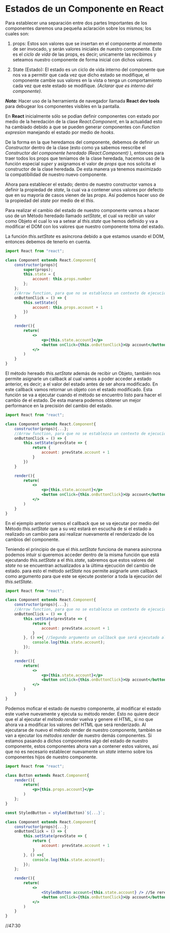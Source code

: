 # Estados de un Componente en React

Para establecer una separación entre dos partes Importantes de los componentes daremos una pequeña aclaración sobre los mismos; los cuales son:

1. props: Estos son valores que se insertan en el componente al momento de ser invocado, y serán valores iniciales de nuestro componente. Este es el _ciclo de vida_ de las props, es decir; unicamente las recibimos y seteamos nuestro componente de forma inicial con dichos valores.

2. State (Estado): El estado es un ciclo de vida interno del componente que nos va a permitir que cada vez que dicho estado se modifique, el componente cambie sus valores en la vista o tenga un comportamiento cada vez que este estado se modifique. _(Aclarar que es interno del componente)_.

**_Nota:_** Hacer uso de la herramienta de navegador llamada **React dev tools** para debugear los componentes visibles en la pantalla.

En **React** inicialmente sólo se podían definir componentes con estado por medio de la heredación de la clase _React.Component_, en la actualidad esto ha cambiado debido a que se pueden generar componentes con _Function expresion_ manejando el estado por medio de _hooks_.

De la forma en la que heredamos del componente, debemos de definir un _Constructor_ dentro de la clase (esto como ya sabemos reescribe el _Constructor del componente heredado (React.Component)_ ), entonces para traer todos los props que teníamos de la clase heredada, hacemos uso de la función especial _super_ y asignamos el valor de _props_ que nos solicita el constructor de la clase heredada. De esta manera ya tenemos maximizado la compatibilidad de nuestro nuevo componente.

Ahora para establecer el estado; dentro de nuestro constructor vamos a definir la propiedad de _state_, la cual va a contener unos valores por defecto que en su mayoría de casos vienen de las _props_. Así podemos hacer uso de la propiedad del _state_ por medio de el _this_.

Para realizar el cambio del estado de nuestro componente vamos a hacer uso de un Método heredado llamado _setState_, el cual va recibir un valor como Objeto el cual lo va a setear al _this.state_ que hemos definido y va a modificar el DOM con los valores que nuestro componente toma del estado.

La función _this.setState_ es asíncrona debido a que estamos usando el DOM, entonces debemos de tenerlo en cuenta.

```jsx
import React from "react";

class Component extends React.Component{
    constructor(props){
        super(props);
        this.state = {
            account: this.props.number
        };
    };
    //Arrow function, para que no se establezca un contexto de ejecución y permanezca nuestro this.
    onButtonClick = () => {
        this.setState({
            account: this.props.account + 1
        })
    }

    render(){
        return(
            <>
                <p>{this.state.account}</p>
                <button onClick={this.onButtonClick}>Up account</button>
            </>
        )
    }
}
```

El método hereado _this.setState_ además de recibir un Objeto, también nos permite asignarle un callback al cual vamos a poder acceder a estado anterior, es decir; a el valor del estado antes de ser ahora modificado. En este callback vamos retornar un objeto con el estado modificado. Esta función se va a ejecutar cuando el método se encuentro listo para hacer el cambio de el estado. De esta manera podemos obtener un mejor performance en la precisión del cambio del estado.


```jsx
import React from "react";

class Component extends React.Component{
    constructor(props){...};
    //Arrow function, para que no se establezca un contexto de ejecución y permanezca nuestro this.
    onButtonClick = () => {
        this.setState(prevState => {
            return {
                account: prevState.account + 1
            }
        })
    }

    render(){
        return(
            <>
                <p>{this.state.account}</p>
                <button onClick={this.onButtonClick}>Up account</button>
            </>
        )
    }
}
```

En el ejemplo anterior vemos el callback que se va ejecutar por medio del Método _this.setState_ que a su vez estará en escucha de si el estado a realizado un cambio para así realizar nuevamente el renderizado de los cambios del componente.

Teniendo el principio de que el _this.setState_ funciona de manera asincrona podemos intuir si queremos acceder dentro de la misma función que está ejecutando _this.setState_ a el _this.state_, sabremos que estos valores del _state_ no se encuentran actualizados a la última ejecución del cambio de estado. para esto el método _setState_ nos permite asignarle unm callback como argumento para que este se ejecute posterior a toda la ejecución del _this.setState_.

```jsx
import React from "react";

class Component extends React.Component{
    constructor(props){...};
    //Arrow function, para que no se establezca un contexto de ejecución y permanezca nuestro this.
    onButtonClick = () => {
        this.setState(prevState => {
            return {
                account: prevState.account + 1
            }
        }, () =>{ //Segundo argumento un callback que será ejecutado al finalizar el proceso del _this.setState_
            console.log(this.state.account);
        });
    };

    render(){
        return(
            <>
                <p>{this.state.account}</p>
                <button onClick={this.onButtonClick}>Up account</button>
            </>
        )
    }
}
```

Podemos moficar el estado de nuestro componente, al modificar el estado este vuelve nuevamente y ejecuta su método render. Esto no quiere decir que el al ejecutar el _método render_ vuelva y genere el HTML, si no que ahora va a modificar los valores del HTML que será renderizado. Al ejecutarse de nuevo el método render de nuestro componente, también se van a ejecutar los _métodos render_ de nuestro demás componentes. Si estamos pasando a dichos componentes algo del estado de nuestro componente, estos componentes ahora van a contener estos valores, así que no es necesario establecer nuevamente un _state_ interno sobre los componentes hijos de nuestro componente.

```jsx
import React from "react";

class Button extends React.Component{
    render(){
        return(
            <p>{this.props.account}</p>
        )
    };
}

const StyledButton = styled(Button)`${...}`;

class Component extends React.Component{
    constructor(props){...};
    onButtonClick = () => {
        this.setState(prevState => {
            return {
                account: prevState.account + 1
            }
        }, () =>{
            console.log(this.state.account);
        });
    };

    render(){
        return(
            <>
                <StyledButton account={this.state.account} /> //Se rerenderiza con nuestro state actual
                <button onClick={this.onButtonClick}>Up account</button>
            </>
        )
    }
}
```
//47:30